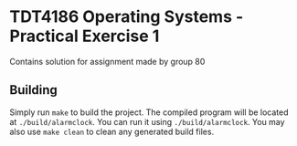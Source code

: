 # TDT4186 Operating Systems - Practical Exercise 1

Contains solution for assignment made by group 80

## Building

Simply run `make` to build the project. The compiled program will be located at `./build/alarmclock`. You can run it using `./build/alarmclock`. You may also use `make clean` to clean any generated build files.
